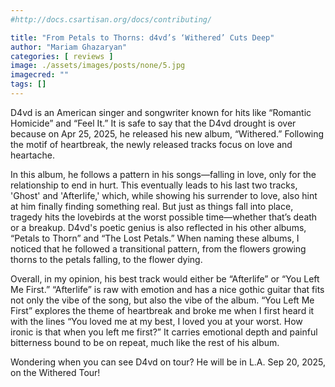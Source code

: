 ```yaml
---
#http://docs.csartisan.org/docs/contributing/

title: "From Petals to Thorns: d4vd’s ‘Withered’ Cuts Deep"
author: "Mariam Ghazaryan"
categories: [ reviews ]
image: ./assets/images/posts/none/5.jpg
imagecred: ""
tags: []
---
```

D4vd is an American singer and songwriter known for hits like “Romantic Homicide” and “Feel It.” It is safe to say that the D4vd drought is over because on Apr 25, 2025, he released his new album, “Withered.” Following the motif of heartbreak, the newly released tracks focus on love and heartache.

In this album, he follows a pattern in his songs—falling in love, only for the relationship to end in hurt. This eventually leads to his last two tracks, 'Ghost' and 'Afterlife,' which, while showing his surrender to love, also hint at him finally finding something real. But just as things fall into place, tragedy hits the lovebirds at the worst possible time—whether that’s death or a breakup. D4vd's poetic genius is also reflected in his other albums, “Petals to Thorn” and “The Lost Petals.” When naming these albums, I noticed that he followed a transitional pattern, from the flowers growing thorns to the petals falling, to the flower dying.

Overall, in my opinion, his best track would either be “Afterlife” or “You Left Me First.” “Afterlife” is raw with emotion and has a nice gothic guitar that fits not only the vibe of the song, but also the vibe of the album. “You Left Me First” explores the theme of heartbreak and broke me when I first heard it with the lines “You loved me at my best, I loved you at your worst. How ironic is that when you left me first?” It carries emotional depth and painful bitterness bound to be on repeat, much like the rest of his album. 

Wondering when you can see D4vd on tour? He will be in L.A. Sep 20, 2025, on the Withered Tour!